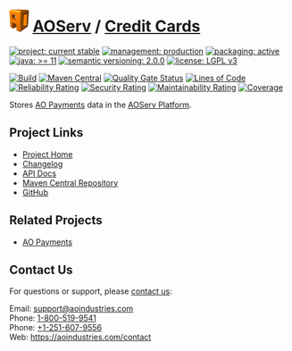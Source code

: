 # [<img src="ao-logo.png" alt="AO Logo" width="35" height="40">](https://github.com/ao-apps) [AOServ](https://aoindustries.com/aoserv/) / [Credit Cards](https://github.com/ao-apps/aoserv-credit-cards)

[![project: current stable](https://aoindustries.com/ao-badges/project-current-stable.svg)](https://aoindustries.com/life-cycle#project-current-stable)
[![management: production](https://aoindustries.com/ao-badges/management-production.svg)](https://aoindustries.com/life-cycle#management-production)
[![packaging: active](https://aoindustries.com/ao-badges/packaging-active.svg)](https://aoindustries.com/life-cycle#packaging-active)  
[![java: &gt;= 11](https://aoindustries.com/ao-badges/java-11.svg)](https://docs.oracle.com/en/java/javase/11/)
[![semantic versioning: 2.0.0](https://aoindustries.com/ao-badges/semver-2.0.0.svg)](http://semver.org/spec/v2.0.0.html)
[![license: LGPL v3](https://aoindustries.com/ao-badges/license-lgpl-3.0.svg)](https://www.gnu.org/licenses/lgpl-3.0)

[![Build](https://github.com/ao-apps/aoserv-credit-cards/workflows/Build/badge.svg?branch=master)](https://github.com/ao-apps/aoserv-credit-cards/actions?query=workflow%3ABuild)
[![Maven Central](https://maven-badges.herokuapp.com/maven-central/com.aoindustries/aoserv-credit-cards/badge.svg)](https://maven-badges.herokuapp.com/maven-central/com.aoindustries/aoserv-credit-cards)
[![Quality Gate Status](https://sonarcloud.io/api/project_badges/measure?branch=master&project=com.aoapps.platform%3Aaoapps-payments&metric=alert_status)](https://sonarcloud.io/dashboard?branch=master&id=com.aoapps.platform%3Aaoapps-payments)
[![Lines of Code](https://sonarcloud.io/api/project_badges/measure?branch=master&project=com.aoapps.platform%3Aaoapps-payments&metric=ncloc)](https://sonarcloud.io/component_measures?branch=master&id=com.aoapps.platform%3Aaoapps-payments&metric=ncloc)  
[![Reliability Rating](https://sonarcloud.io/api/project_badges/measure?branch=master&project=com.aoapps.platform%3Aaoapps-payments&metric=reliability_rating)](https://sonarcloud.io/component_measures?branch=master&id=com.aoapps.platform%3Aaoapps-payments&metric=Reliability)
[![Security Rating](https://sonarcloud.io/api/project_badges/measure?branch=master&project=com.aoapps.platform%3Aaoapps-payments&metric=security_rating)](https://sonarcloud.io/component_measures?branch=master&id=com.aoapps.platform%3Aaoapps-payments&metric=Security)
[![Maintainability Rating](https://sonarcloud.io/api/project_badges/measure?branch=master&project=com.aoapps.platform%3Aaoapps-payments&metric=sqale_rating)](https://sonarcloud.io/component_measures?branch=master&id=com.aoapps.platform%3Aaoapps-payments&metric=Maintainability)
[![Coverage](https://sonarcloud.io/api/project_badges/measure?branch=master&project=com.aoapps.platform%3Aaoapps-payments&metric=coverage)](https://sonarcloud.io/component_measures?branch=master&id=com.aoapps.platform%3Aaoapps-payments&metric=Coverage)

Stores [AO Payments](https://github.com/ao-apps/ao-payments) data in the [AOServ Platform](https://aoindustries.com/aoserv/).

## Project Links
* [Project Home](https://aoindustries.com/aoserv/credit-cards/)
* [Changelog](https://aoindustries.com/aoserv/credit-cards/changelog)
* [API Docs](https://aoindustries.com/aoserv/credit-cards/apidocs/)
* [Maven Central Repository](https://search.maven.org/artifact/com.aoindustries/aoserv-credit-cards)
* [GitHub](https://github.com/ao-apps/aoserv-credit-cards)

## Related Projects
* [AO Payments](https://github.com/ao-apps/ao-payments)

## Contact Us
For questions or support, please [contact us](https://aoindustries.com/contact):

Email: [support@aoindustries.com](mailto:support@aoindustries.com)  
Phone: [1-800-519-9541](tel:1-800-519-9541)  
Phone: [+1-251-607-9556](tel:+1-251-607-9556)  
Web: https://aoindustries.com/contact
